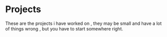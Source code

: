 # Projects
These are the projects i have worked on , they may be small and have a lot of things wrong , but you have to start somewhere right.
